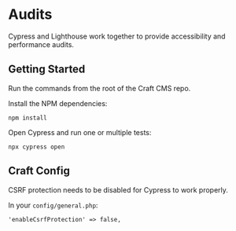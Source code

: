 # Audits

Cypress and Lighthouse work together to provide accessibility and performance audits.

## Getting Started

Run the commands from the root of the Craft CMS repo.

Install the NPM dependencies:
```
npm install
```

Open Cypress and run one or multiple tests:
```
npx cypress open
```

## Craft Config

CSRF protection needs to be disabled for Cypress to work properly.

In your `config/general.php`:
```
'enableCsrfProtection' => false,
```